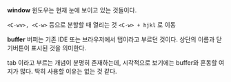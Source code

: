 **window**
윈도우는 현재 눈에 보이고 있는 것들이다.

`<C-wv>, <C-w>` 등으로 분할할 때 열리는 것
`<C-w> + hjkl` 로 이동


**buffer**
버퍼는 기존 IDE 또는 브라우저에서 탭이라고 부르던 것이다.
상단의 이름과 닫기버튼이 표시된 것을 의미한다.


tab 이라고 부르는 개념이 분명히 존재하는데, 시각적으로 보기에는 buffer와 혼동할 여지가 많다.
딱히 사용할 이유는 없는 것 같다.